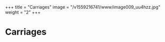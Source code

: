 +++
title = "Carriages"
image = "/v1559216741/www/image009_uu4hzz.jpg"
weight = "2"
+++

# Carriages